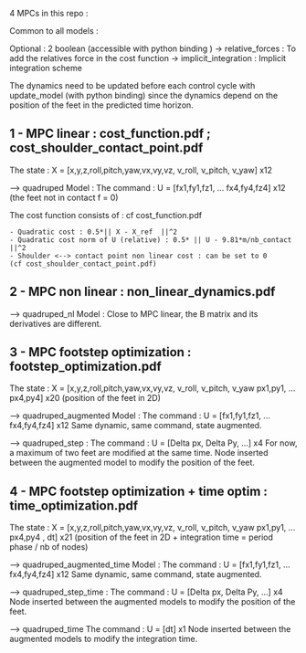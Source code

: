 4 MPCs in this repo :

Common to all models :

Optional : 2 boolean (accessible with python binding )
	-> relative_forces : To add the relatives force in the cost function
	-> implicit_integration : Implicit integration scheme

The dynamics need to be updated before each control cycle with update_model (with python binding) since
the dynamics depend on the position of the feet in the predicted time horizon.

1 - MPC linear :  cost_function.pdf ; cost_shoulder_contact_point.pdf
-----------------------------------------------------------------------

The state :   X = [x,y,z,roll,pitch,yaw,vx,vy,vz, v_roll, v_pitch, v_yaw] x12


--> quadruped Model :
The command : U = [fx1,fy1,fz1, ...  fx4,fy4,fz4] x12
(the feet not in contact f = 0)

The cost function consists of : cf cost_function.pdf

	- Quadratic cost : 0.5*|| X - X_ref  ||^2
	- Quadratic cost norm of U (relative) : 0.5* || U - 9.81*m/nb_contact ||^2
	- Shoulder <--> contact point non linear cost : can be set to 0
	(cf cost_shoulder_contact_point.pdf)



2 - MPC non linear : non_linear_dynamics.pdf
------------------------------------------------------------------

--> quadruped_nl Model :
Close to MPC linear, the B matrix  and its derivatives are different.


3 - MPC footstep optimization : footstep_optimization.pdf
-----------------------------------------------------------

The state :   X = [x,y,z,roll,pitch,yaw,vx,vy,vz, v_roll, v_pitch, v_yaw
                   px1,py1, ...   px4,py4] x20  (position of the feet in 2D)


--> quadruped_augmented Model :
The command : U = [fx1,fy1,fz1, ...  fx4,fy4,fz4] x12
Same dynamic, same command, state augmented.

--> quadruped_step :
The command : U = [Delta px, Delta Py, ...] x4
For now, a maximum of two feet are modified at the same time.
Node inserted between the augmented model to modify the position of the feet.


4 - MPC footstep optimization + time optim : time_optimization.pdf
----------------------------------------------------------------------

The state :   X = [x,y,z,roll,pitch,yaw,vx,vy,vz, v_roll, v_pitch, v_yaw
                   px1,py1, ...   px4,py4 , dt] x21
 (position of the feet in 2D + integration time = period phase / nb of nodes)


--> quadruped_augmented_time Model :
The command : U = [fx1,fy1,fz1, ...  fx4,fy4,fz4] x12
Same dynamic, same command, state augmented.

--> quadruped_step_time :
The command : U = [Delta px, Delta Py, ...] x4
Node inserted between the augmented models to modify the position of the feet.

--> quadruped_time
The command : U = [dt] x1
Node inserted between the augmented models to modify the integration time.
